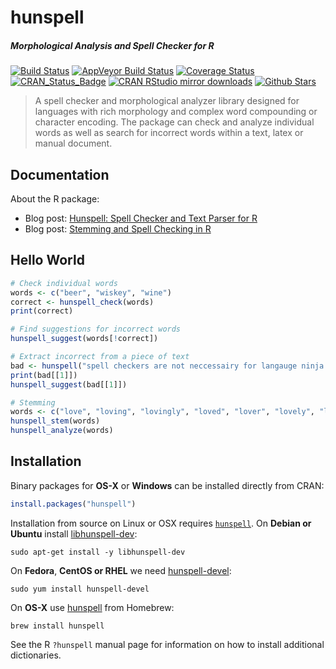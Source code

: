 # hunspell

##### *Morphological Analysis and Spell Checker for R*

[![Build Status](https://travis-ci.org/ropensci/hunspell.svg?branch=master)](https://travis-ci.org/ropensci/hunspell)
[![AppVeyor Build Status](https://ci.appveyor.com/api/projects/status/github/ropensci/hunspell?branch=master&svg=true)](https://ci.appveyor.com/project/ropensci/hunspell)
[![Coverage Status](https://codecov.io/github/ropensci/hunspell/coverage.svg?branch=master)](https://codecov.io/github/ropensci/hunspell?branch=master)
[![CRAN_Status_Badge](http://www.r-pkg.org/badges/version/hunspell)](http://cran.r-project.org/package=hunspell)
[![CRAN RStudio mirror downloads](http://cranlogs.r-pkg.org/badges/hunspell)](http://cran.r-project.org/web/packages/hunspell/index.html)
[![Github Stars](https://img.shields.io/github/stars/ropensci/hunspell.svg?style=social&label=Github)](https://github.com/ropensci/hunspell)

> A spell checker and morphological analyzer library designed for
  languages with rich morphology and complex word compounding or character
  encoding. The package can check and analyze individual words as well as
  search for incorrect words within a text, latex or manual document.

## Documentation

About the R package:

 - Blog post: [Hunspell: Spell Checker and Text Parser for R](https://www.opencpu.org/posts/hunspell-release/)
 - Blog post: [Stemming and Spell Checking in R](https://www.opencpu.org/posts/hunspell-1-2/)

## Hello World

```r
# Check individual words
words <- c("beer", "wiskey", "wine")
correct <- hunspell_check(words)
print(correct)

# Find suggestions for incorrect words
hunspell_suggest(words[!correct])

# Extract incorrect from a piece of text
bad <- hunspell("spell checkers are not neccessairy for langauge ninja's")
print(bad[[1]])
hunspell_suggest(bad[[1]])

# Stemming
words <- c("love", "loving", "lovingly", "loved", "lover", "lovely", "love")
hunspell_stem(words)
hunspell_analyze(words)
```

## Installation

Binary packages for __OS-X__ or __Windows__ can be installed directly from CRAN:

```r
install.packages("hunspell")
```

Installation from source on Linux or OSX requires [`hunspell`](https://hunspell.github.io/). On __Debian or Ubuntu__ install [libhunspell-dev](https://packages.debian.org/testing/libhunspell-dev):

```
sudo apt-get install -y libhunspell-dev
```

On __Fedora__,  __CentOS or RHEL__ we need [hunspell-devel](https://apps.fedoraproject.org/packages/hunspell-devel):

```
sudo yum install hunspell-devel
````

On __OS-X__ use [hunspell](https://github.com/Homebrew/homebrew-core/blob/master/Formula/hunspell.rb) from Homebrew:

```
brew install hunspell
```

See the R `?hunspell` manual page for information on how to install additional dictionaries.
